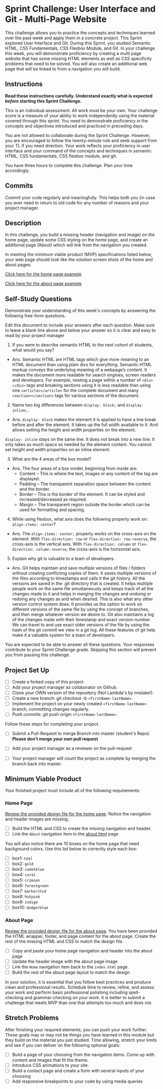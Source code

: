 # Sprint Challenge: User Interface and Git - Multi-Page Website

This challenge allows you to practice the concepts and techniques learned over the past week and apply them in a concrete project. This Sprint explored User Interface and Git. During this Sprint, you studied Semantic HTML, CSS Fundamentals, CSS Flexbox Module, and Git. In your challenge this week, you will demonstrate proficiency by creating a multi page website that has some missing HTML elements as well as CSS specificity problems that need to be solved.  You will also create an additional web page that will be linked to from a navigation you will build.

## Instructions

**Read these instructions carefully. Understand exactly what is expected _before_ starting this Sprint Challenge.**

This is an individual assessment. All work must be your own. Your challenge score is a measure of your ability to work independently using the material covered through this sprint. You need to demonstrate proficiency in the concepts and objectives introduced and practiced in preceding days.

You are not allowed to collaborate during the Sprint Challenge. However, you are encouraged to follow the twenty-minute rule and seek support from your TL if you need direction. Your work reflects your proficiency in user interface and your command of the concepts and techniques in semantic HTML, CSS fundamentals, CSS flexbox module, and git.

You have three hours to complete this challenge. Plan your time accordingly.

## Commits

Commit your code regularly and meaningfully. This helps both you (in case you ever need to return to old code for any number of reasons and your project manager.

## Description

In this challenge, you build a missing header (navigation and image) on the home page, update some CSS styling on the home page, and create an additional page (About) which will link from the navigation you created.

In meeting the minimum viable product (MVP) specifications listed below, your web page should look like the solution screen shots of the home and about pages:

[Click here for the home page example](https://tk-assets.lambdaschool.com/39a49225-8ac9-43da-aa90-514fd60ae99a_sprint-challenge-ui-home-example.png)

[Click here for the about page example](https://tk-assets.lambdaschool.com/ede1bb1a-63ff-4801-8c02-3efa2f603190_sprint-challenge-ui-about-example.png)

## Self-Study Questions

Demonstrate your understanding of this week's concepts by answering the following free-form questions.

Edit this document to include your answers after each question. Make sure to leave a blank line above and below your answer so it is clear and easy to read by your project manager

1. If you were to describe semantic HTML to the next cohort of students, what would you say?

- Ans. Semantic HTML are HTML tags which give more meaning to an HTML document than using plain divs for everything. Semantic HTML markup conveys the underlying meaning of a webpage’s content. It makes the document more readable for search engines, screen readers and developers.
For example, nesting a page within a number of ```<div></div>``` tags and breaking sections using it is less readable than using one ```<article></article>``` for the complete document and many ```<section></section>``` tags for various sections of the document.

2. Name two big differences between ```display: block;``` and ```display: inline;```.

- Ans. ```display: block``` makes the element it is applied to have a line break before and after the element. It takes up the full width available to it. And allows setting the height and width properties on the element.

```display: inline``` stays on the same line. It does not break into a new line. It only takes as much space as needed by the element content. You cannot set height and width properties on an inline element.

3. What are the 4 areas of the box model?

- Ans. The four areas of a box model, beginning from inside are:
  - Content – This is where the text, images or any content of the tag are displayed.
  - Padding – The transparent separation space between the content and the border.
  - Border – This is the border of the element. It can be styled and increased/decreased as required.
  - Margin – The transparent region outside the border which can be used for formatting and spacing.

4. While using flexbox, what axis does the following property work on: ```align-items: center```?

- Ans. The ```align-items: center;``` property works on the cross-axis on the element. 
With ```flex-direction: row``` or ```flex-direction: row-reverse```, the cross-axis is the vertical axis.
With ```flex-direction: column``` or ```flex-direction: column-reverse```, the cross-axis is the horizontal axis.

5. Explain why git is valuable to a team of developers.

- Ans. Git helps maintain and save multiple versions of files / folders without creating conflicting copies of them. It saves multiple versions of the files according to timestamps and calls it the git history. All the versions are saved in the .git directory that is created.
It helps multiple people work on the same file simultaneously and keeps track of all the changes made to it and helps in merging the changes and undoing or redoing any changes as and when desired. This is also what any other version control system does.
It provides us the option to work on different versions of the same file by using the concept of branches, and then merge whatever version we desire to.
Git also maintains a log of the changes made with their timestamp and exact version number. We can travel to and use exact older versions of the file by using the hash of the git commit we view in a git log.
All these features of git help make it a valuable system for a team of developers.

You are expected to be able to answer all these questions. Your responses contribute to your Sprint Challenge grade. Skipping this section *will* prevent you from passing this challenge.

## Project Set Up

- [ ] Create a forked copy of this project.
- [ ] Add your project manager as collaborator on Github.
- [ ] Clone your OWN version of the repository (Not Lambda's by mistake!).
- [ ] Create a new branch: git checkout -b `<firstName-lastName>`.
- [ ] Implement the project on your newly created `<firstName-lastName>` branch, committing changes regularly.
- [ ] Push commits: git push origin `<firstName-lastName>`.
 
Follow these steps for completing your project.

- [ ] Submit a Pull-Request to merge <firstName-lastName> Branch into master (student's  Repo). **Please don't merge your own pull request**
- [ ] Add your project manager as a reviewer on the pull-request
- [ ] Your project manager will count the project as complete by merging the branch back into master.
 


## Minimum Viable Product

Your finished project must include all of the following requirements:

### Home Page

[Review the provided design file for the home page](design-files/home.png).  Notice the navigation and header images are missing.

* [ ] Build the HTML and CSS to create the missing navigation and header.
* [ ] Link the `About` navigation item to the [about.html](about.html) page

You will also notice there are 10 boxes on the home page that need background colors.  Use this list below to correctly style each box:

* [ ] box1: `teal`
* [ ] box2: `gold`
* [ ] box3: `cadetblue`
* [ ] box4: `coral`
* [ ] box5: `crimson`
* [ ] box6: `forestgreen`
* [ ] box7: `darkorchid`
* [ ] box8: `hotpink`
* [ ] box9: `indigo`
* [ ] box10: `dodgerblue`

### About Page

[Review the provided design file for the about page](design-files/about.png). You have been provided the HTML wrapper, footer, and page content for the about page. Create the rest of the missing HTML and CSS to match the design file.

* [ ] Copy and paste your home page navigation and header into the about page
* [ ] Update the header image with the about page image
* [ ] Link the `Home` navigation item back to the `index.html` page.
* [ ] Build the rest of the about page layout to match the design

In your solution, it is essential that you follow best practices and produce clean and professional results. Schedule time to review, refine, and assess your work and perform basic professional polishing including spell-checking and grammar-checking on your work. It is better to submit a challenge that meets MVP than one that attempts too much and does not.

## Stretch Problems

After finishing your required elements, you can push your work further. These goals may or may not be things you have learned in this module but they build on the material you just studied. Time allowing, stretch your limits and see if you can deliver on the following optional goals:

* [ ] Build a page of your choosing from the navigation items.  Come up with content and images that fit the theme.  
* [ ] Introduce CSS animations to your site.
* [ ] Build a contact page and create a form with several inputs of your choosing
* [ ] Add responsive breakpoints to your code by using media queries
